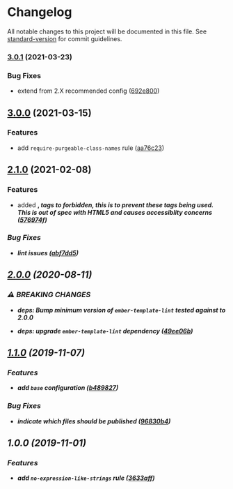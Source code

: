 # Changelog

All notable changes to this project will be documented in this file. See [standard-version](https://github.com/conventional-changelog/standard-version) for commit guidelines.

### [3.0.1](https://github.com/movableink/template-lint-plugin/compare/v3.0.0...v3.0.1) (2021-03-23)

### Bug Fixes

- extend from 2.X recommended config ([692e800](https://github.com/movableink/template-lint-plugin/commit/692e8007cf67289ad91a805224189dc1c0bde035))

## [3.0.0](https://github.com/movableink/template-lint-plugin/compare/v2.1.0...v3.0.0) (2021-03-15)

### Features

- add `require-purgeable-class-names` rule ([aa76c23](https://github.com/movableink/template-lint-plugin/commit/aa76c2306e73c6890b0b9ad8ca7de798ef957ee1))

## [2.1.0](https://github.com/movableink/template-lint-plugin/compare/v2.0.0...v2.1.0) (2021-02-08)

### Features

- added <b>, <i> tags to forbidden, this is to prevent these tags being used. This is out of spec with HTML5 and causes accessiblity concerns ([576974f](https://github.com/movableink/template-lint-plugin/commit/576974fb2eb13a679fe96ad374155db76a342a4f))

### Bug Fixes

- lint issues ([abf7dd5](https://github.com/movableink/template-lint-plugin/commit/abf7dd5169db8a876f256a8ac49361b4aa8270ec))

## [2.0.0](https://github.com/movableink/template-lint-plugin/compare/v1.1.0...v2.0.0) (2020-08-11)

### ⚠ BREAKING CHANGES

- **deps:** Bump minimum version of `ember-template-lint` tested against to 2.0.0

- **deps:** upgrade `ember-template-lint` dependency ([49ee06b](https://github.com/movableink/template-lint-plugin/commit/49ee06b84d8218920784c954c4e24cf9c3610968))

## [1.1.0](https://github.com/movableink/template-lint-plugin/compare/v1.0.0...v1.1.0) (2019-11-07)

### Features

- add `base` configuration ([b489827](https://github.com/movableink/template-lint-plugin/commit/b489827f58eed7827ff4b487a118595b2d5f8e8f))

### Bug Fixes

- indicate which files should be published ([96830b4](https://github.com/movableink/template-lint-plugin/commit/96830b4dc64feb9e679829a79d3b8505652b326b))

## 1.0.0 (2019-11-01)

### Features

- add `no-expression-like-strings` rule ([3633aff](https://github.com/movableink/template-lint-plugin/commit/3633aff0d915adaaa544722fd9ef850fb14307e6))
